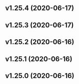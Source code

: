 ## v1.25.4 (2020-06-17)

## v1.25.3 (2020-06-17)

## v1.25.2 (2020-06-16)

## v1.25.1 (2020-06-16)

## v1.25.0 (2020-06-16)

